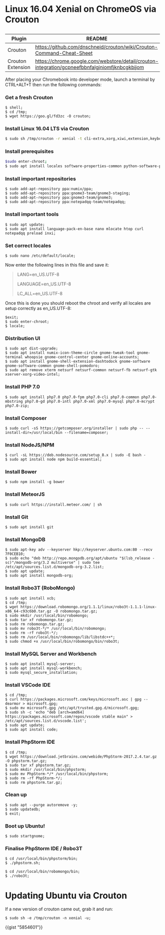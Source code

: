 
# Linux 16.04 Xenial on ChromeOS via Crouton
##

| Plugin | README |
| ------ | ------ |
| Crouton | https://github.com/dnschneid/crouton/wiki/Crouton-Command-Cheat-Sheet |
| Crouton Extension | https://chrome.google.com/webstore/detail/crouton-integration/gcpneefbbnfalgjniomfjknbcgkbijom |


After placing your Chromebook into developer mode, launch a terminal by CTRL+ALT+T then run the following commands:

### Get a fresh Crouton
```shell
$ shell;
$ cd /tmp;
$ wget https://goo.gl/fd3zc -O crouton;
```

### Install Linux 16.04 LTS via Crouton
```sh
$ sudo sh /tmp/crouton -r xenial -t cli-extra,xorg,xiwi,extension,keyboard,audio,chrome,gnome -e;
```

### Install prerequisites
```sh
$sudo enter-chroot;
$ sudo apt install locales software-properties-common python-software-properties;
```

### Install important repositories
```shell
$ sudo add-apt-repository ppa:numix/ppa;
$ sudo add-apt-repository ppa:gnome3-team/gnome3-staging;
$ sudo add-apt-repository ppa:gnome3-team/gnome3;
$ sudo add-apt-repository ppa:notepadqq-team/notepadqq;
```

### Install important tools
```shell
$ sudo apt update;
$ sudo apt install language-pack-en-base nano mlocate htop curl notepadqq preload inxi;
```

### Set correct locales
```shell
$ sudo nano /etc/default/locale;
```
Now enter the following lines in this file and save it:

> LANG=en_US.UTF-8
>
> LANGUAGE=en_US.UTF-8
>
> LC_ALL=en_US.UTF-8

Once this is done you should reboot the chroot and verify all locales are setup correctly as en_US.UTF-8:
```shell
$exit;
$ sudo enter-chroot;
$ locale;
```

### Distribution UI
```shell
$ sudo apt dist-upgrade;
$ sudo apt install numix-icon-theme-circle gnome-tweak-tool gnome-terminal whoopsie gnome-control-center gnome-online-accounts;
$ sudo apt install gnome-shell-extension-dashtodock gnome-software gnome-software-common gnome-shell-pomodoro;
$ sudo apt remove xterm netsurf netsurf-common netsurf-fb netsurf-gtk xserver-xorg-video-intel;
```

### Install PHP 7.0
```shell
$ sudo apt install php7.0 php7.0-fpm php7.0-cli php7.0-common php7.0-mbstring php7.0-gd php7.0-intl php7.0-xml php7.0-mysql php7.0-mcrypt php7.0-zip;
```

### Install Composer
```shell
$ sudo curl -sS https://getcomposer.org/installer | sudo php -- --install-dir=/usr/local/bin --filename=composer;
```

### Install NodeJS/NPM
```shell
$ curl -sL https://deb.nodesource.com/setup_8.x | sudo -E bash -
$ sudo apt install node npm build-essential;
```

### Install Bower
```shell
$ sudo npm install -g bower
```

### Install MeteorJS
```shell 
$ sudo curl https://install.meteor.com/ | sh
```

### Install Git
```shell 
$ sudo apt install git
```

### Install MongoDB
```shell 
$ sudo apt-key adv --keyserver hkp://keyserver.ubuntu.com:80 --recv 7F0CEB10;
$ sudo echo "deb http://repo.mongodb.org/apt/ubuntu "$(lsb_release -sc)"/mongodb-org/3.2 multiverse" | sudo tee /etc/apt/sources.list.d/mongodb-org-3.2.list;
$ sudo apt update;
$ sudo apt install mongodb-org;
```

### Install Robo3T (RoboMongo)
```shell 
$ sudo apt install xcb;
$ cd /tmp;
$ wget https://download.robomongo.org/1.1.1/linux/robo3t-1.1.1-linux-x86_64-c93c6b0.tar.gz -O robomongo.tar.gz;
$ sudo mkdir /usr/local/bin/robomongo;
$ sudo tar xf robomongo.tar.gz;
$ sudo rm robomongo.tar.gz;
$ sudo mv robo3t-*/* /usr/local/bin/robomongo;
$ sudo rm -rf robo3t-*/;
$ sudo rm /usr/local/bin/robomongo/lib/libstdc++*;
$ sudo chmod +x /usr/local/bin/robomongo/bin/robo3t;
```

### Install MySQL Server and Workbench
```shell 
$ sudo apt install mysql-server;
$ sudo apt install mysql-workbench;
$ sudo mysql_secure_installation;
```

### Install VSCode IDE
```shell 
$ cd /tmp;
$ curl https://packages.microsoft.com/keys/microsoft.asc | gpg --dearmor > microsoft.gpg;
$ sudo mv microsoft.gpg /etc/apt/trusted.gpg.d/microsoft.gpg;
$ sudo sh -c 'echo "deb [arch=amd64] https://packages.microsoft.com/repos/vscode stable main" > /etc/apt/sources.list.d/vscode.list';
$ sudo apt update;
$ sudo apt install code;
```

### Install PhpStorm IDE
```shell 
$ cd /tmp;
$ wget https://download.jetbrains.com/webide/PhpStorm-2017.2.4.tar.gz -O phpstorm.tar.gz;
$ sudo tar xf phpstorm.tar.gz;
$ sudo mkdir /usr/local/bin/phpstorm;
$ sudo mv PhpStorm-*/* /usr/local/bin/phpstorm;
$ sudo rm -rf PhpStorm-*/;
$ sudo rm phpstorm.tar.gz;
```

### Clean up
```shell 
$ sudo apt --purge autoremove -y;
$ sudo updatedb;
$ exit;
```

### Boot up Ubuntu!
```shell 
$ sudo startgnome;
```

### Finalise PhpStorm IDE / Robo3T
```shell 
$ cd /usr/local/bin/phpstorm/bin;
$ ./phpstorm.sh;

$ cd /usr/local/bin/robomongo/bin;
$ ./robo3t;
```

# Updating Ubuntu via Crouton
If a new version of crouton came out, grab it and run:
```shell 
$ sudo sh -e /tmp/crouton -n xenial -u;
```
{{gist "5854601"}}
